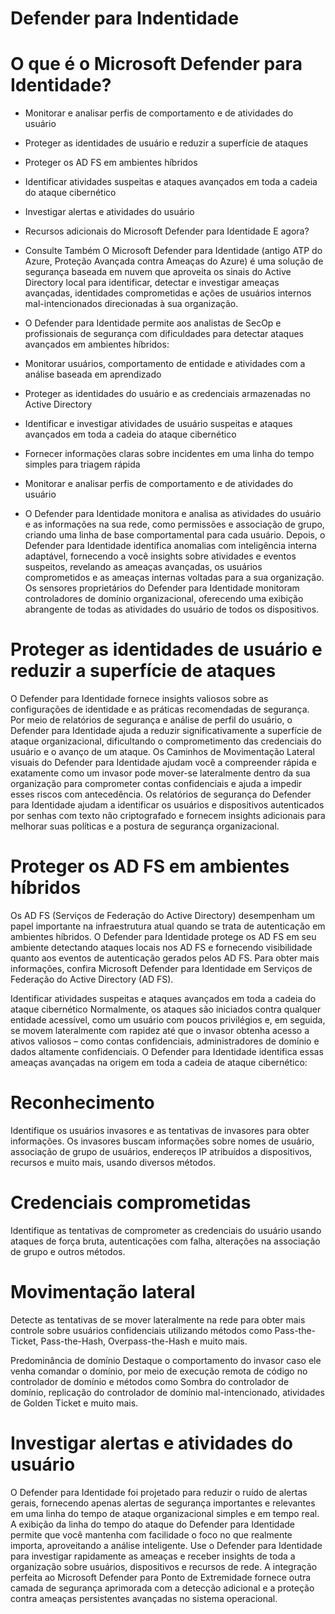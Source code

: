 # Defender para Indentidade

# O que é o Microsoft Defender para Identidade?

- Monitorar e analisar perfis de comportamento e de atividades do usuário
- Proteger as identidades de usuário e reduzir a superfície de ataques
- Proteger os AD FS em ambientes híbridos
- Identificar atividades suspeitas e ataques avançados em toda a cadeia do ataque cibernético
- Investigar alertas e atividades do usuário
- Recursos adicionais do Microsoft Defender para Identidade
E agora?
- Consulte Também
O Microsoft Defender para Identidade (antigo ATP do Azure, Proteção Avançada contra Ameaças do Azure) é uma solução de segurança baseada em nuvem que aproveita os sinais do Active Directory local para identificar, detectar e investigar ameaças avançadas, identidades comprometidas e ações de usuários internos mal-intencionados direcionadas à sua organização.

- O Defender para Identidade permite aos analistas de SecOp e profissionais de segurança com dificuldades para detectar ataques avançados em ambientes híbridos:

- Monitorar usuários, comportamento de entidade e atividades com a análise baseada em aprendizado
- Proteger as identidades do usuário e as credenciais armazenadas no Active Directory
- Identificar e investigar atividades de usuário suspeitas e ataques avançados em toda a cadeia do ataque cibernético
- Fornecer informações claras sobre incidentes em uma linha do tempo simples para triagem rápida
- Monitorar e analisar perfis de comportamento e de atividades do usuário
- O Defender para Identidade monitora e analisa as atividades do usuário e as informações na sua rede, como permissões e associação de grupo, criando uma linha de base comportamental para cada usuário. Depois, o Defender para Identidade identifica anomalias com inteligência interna adaptável, fornecendo a você insights sobre atividades e eventos suspeitos, revelando as ameaças avançadas, os usuários comprometidos e as ameaças internas voltadas para a sua organização. Os sensores proprietários do Defender para Identidade monitoram controladores de domínio organizacional, oferecendo uma exibição abrangente de todas as atividades do usuário de todos os dispositivos.

# Proteger as identidades de usuário e reduzir a superfície de ataques

O Defender para Identidade fornece insights valiosos sobre as configurações de identidade e as práticas recomendadas de segurança. Por meio de relatórios de segurança e análise de perfil do usuário, o Defender para Identidade ajuda a reduzir significativamente a superfície de ataque organizacional, dificultando o comprometimento das credenciais do usuário e o avanço de um ataque. Os Caminhos de Movimentação Lateral visuais do Defender para Identidade ajudam você a compreender rápida e exatamente como um invasor pode mover-se lateralmente dentro da sua organização para comprometer contas confidenciais e ajuda a impedir esses riscos com antecedência. Os relatórios de segurança do Defender para Identidade ajudam a identificar os usuários e dispositivos autenticados por senhas com texto não criptografado e fornecem insights adicionais para melhorar suas políticas e a postura de segurança organizacional.

# Proteger os AD FS em ambientes híbridos
Os AD FS (Serviços de Federação do Active Directory) desempenham um papel importante na infraestrutura atual quando se trata de autenticação em ambientes híbridos. O Defender para Identidade protege os AD FS em seu ambiente detectando ataques locais nos AD FS e fornecendo visibilidade quanto aos eventos de autenticação gerados pelos AD FS. Para obter mais informações, confira Microsoft Defender para Identidade em Serviços de Federação do Active Directory (AD FS).

Identificar atividades suspeitas e ataques avançados em toda a cadeia do ataque cibernético
Normalmente, os ataques são iniciados contra qualquer entidade acessível, como um usuário com poucos privilégios e, em seguida, se movem lateralmente com rapidez até que o invasor obtenha acesso a ativos valiosos – como contas confidenciais, administradores de domínio e dados altamente confidenciais. O Defender para Identidade identifica essas ameaças avançadas na origem em toda a cadeia de ataque cibernético:

# Reconhecimento
Identifique os usuários invasores e as tentativas de invasores para obter informações. Os invasores buscam informações sobre nomes de usuário, associação de grupo de usuários, endereços IP atribuídos a dispositivos, recursos e muito mais, usando diversos métodos.

# Credenciais comprometidas
Identifique as tentativas de comprometer as credenciais do usuário usando ataques de força bruta, autenticações com falha, alterações na associação de grupo e outros métodos.

# Movimentação lateral
Detecte as tentativas de se mover lateralmente na rede para obter mais controle sobre usuários confidenciais utilizando métodos como Pass-the-Ticket, Pass-the-Hash, Overpass-the-Hash e muito mais.

Predominância de domínio
Destaque o comportamento do invasor caso ele venha comandar o domínio, por meio de execução remota de código no controlador de domínio e métodos como Sombra do controlador de domínio, replicação do controlador de domínio mal-intencionado, atividades de Golden Ticket e muito mais.

# Investigar alertas e atividades do usuário
O Defender para Identidade foi projetado para reduzir o ruído de alertas gerais, fornecendo apenas alertas de segurança importantes e relevantes em uma linha do tempo de ataque organizacional simples e em tempo real. A exibição da linha do tempo do ataque do Defender para Identidade permite que você mantenha com facilidade o foco no que realmente importa, aproveitando a análise inteligente. Use o Defender para Identidade para investigar rapidamente as ameaças e receber insights de toda a organização sobre usuários, dispositivos e recursos de rede. A integração perfeita ao Microsoft Defender para Ponto de Extremidade fornece outra camada de segurança aprimorada com a detecção adicional e a proteção contra ameaças persistentes avançadas no sistema operacional.
